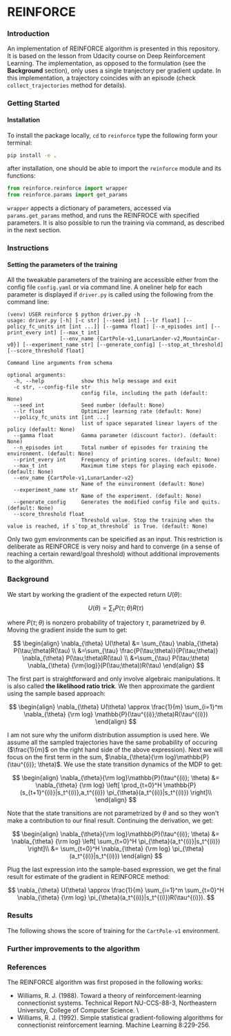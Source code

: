 # REINFORCE

### Introduction
An implementation of REINFORCE algorithm is presented in this repository. It is based on the lesson from Udacity course on Deep Reinforcement Learning. The implementation, as opposed to the formulation (see the **Background** section), only uses a single tranjectory per gradient update. In this implementation, a trajectory coincides with an episode (check `collect_trajectories` method for details). 


### Getting Started
#### Installation
To install the package locally, `cd` to `reinforce` type the following form your terminal:
```bash
pip install -e .
```
after installation, one should be able to import the `reinforce` module and its functions:
```python
from reinforce.reinforce import wrapper
from reinforce.params import get_params
```
`wrapper` appects a dictionary of parameters, accessed via `params.get_params` method, and runs the REINFROCE with specified parameters. It is also possible to run the training via command, as described in the next section. 

### Instructions
#### Setting the parameters of the training
All the tweakable parameters of the training are accessible either from the config file `config.yaml` or via command line. A oneliner help for each parameter is displayed if `driver.py` is called using the following from the command line:

```
(venv) USER reinforce $ python driver.py -h
usage: driver.py [-h] [-c str] [--seed int] [--lr float] [--policy_fc_units int [int ...]] [--gamma float] [--n_episodes int] [--print_every int] [--max_t int]
                 [--env_name {CartPole-v1,LunarLander-v2,MountainCar-v0}] [--experiment_name str] [--generate_config] [--stop_at_threshold] [--score_threshold float]

Command line arguments from schema

optional arguments:
  -h, --help            show this help message and exit
  -c str, --config-file str
                        config file, including the path (default: None)
  --seed int            Seed number (default: None)
  --lr float            Optimizer learning rate (default: None)
  --policy_fc_units int [int ...]
                        list of space separated linear layers of the policy (default: None)
  --gamma float         Gamma parameter (discount factor). (default: None)
  --n_episodes int      Total number of episodes for training the environment. (default: None)
  --print_every int     Frequency of printing scores. (default: None)
  --max_t int           Maximum time steps for playing each episode. (default: None)
  --env_name {CartPole-v1,LunarLander-v2}
                        Name of the einvironment (default: None)
  --experiment_name str
                        Name of the experiment. (default: None)
  --generate_config     Generates the modified config file and quits. (default: None)
  --score_threshold float
                        Threshold value. Stop the training when the value is reached, if s`top_at_threshold` is True. (default: None)
```

Only two gym environments can be speicified as an input. This restriction is deliberate as REINFORCE is very noisy and hard to converge (in a sense of reaching a certain reward/goal threshold) without additional improvements to the algorithm.
### Background
We start by working the gradient of the expected return $U(\theta)$:

$$
U(\theta) = \sum_{\tau}P(\tau;\theta)R(\tau)
$$

where $P(\tau;\theta)$ is nonzero probability of trajectory $\tau$, parametrized by $\theta$. Moving the gradient inside the sum to get:

$$
\begin{align}
\nabla_{\theta} U(\theta) &= \sum_{\tau} \nabla_{\theta} P(\tau;\theta)R(\tau) \\
&=\sum_{\tau} \frac{P(\tau;\theta)}{P(\tau;\theta)} \nabla_{\theta} P(\tau;\theta)R(\tau) \\
&=\sum_{\tau} P(\tau;\theta) \nabla_{\theta} {\rm{log}}(P(\tau;\theta))R(\tau)
\end{align}
$$

The first part is straightforward and only involve algebraic manipulations. It is also called **the likelihood ratio trick**. We then approximate the gardient using the sample based approach:

$$
\begin{align}
\nabla_{\theta} U(\theta) \approx \frac{1}{m} \sum_{i=1}^m \nabla_{\theta} {\rm log} \mathbb{P}(\tau^{(i)};\theta)R(\tau^{(i)})
\end{align}
$$

I am not sure why the uniform distribution assumption is used here. We assume all the sampled trajectories have the same probability of occuring ($\frac{1}{m}$ on the right hand side of the above expression). Next we will focus on the first term in the sum, $\nabla_{\theta}{\rm log}\mathbb{P}(\tau^{(i)}; \theta)$. We use the state transition dynamics of the MDP to get:

$$
\begin{align}
\nabla_{\theta}{\rm log}\mathbb{P}(\tau^{(i)}; \theta) &= \nabla_{\theta} {\rm log} \left[
    \prod_{t=0}^H \mathbb{P}(s_{t+1}^{(i)}|s_t^{(i)},a_t^{(i)}) \pi_{\theta}(a_t^{(i)}|s_t^{(i)})
\right]\\
\end{align}
$$

Note that the state transitions are not parametrized by $\theta$ and so they won't make a contribution to our final result. Continuing the derivation, we get:

$$
\begin{align}
\nabla_{\theta}{\rm log}\mathbb{P}(\tau^{(i)}; \theta) &= \nabla_{\theta} {\rm log} \left[
    \sum_{t=0}^H \pi_{\theta}(a_t^{(i)}|s_t^{(i)})
\right]\\
&= \sum_{t=0}^H \nabla_{\theta} {\rm log} \pi_{\theta}(a_t^{(i)}|s_t^{(i)})
\end{align}
$$

Plug the last expression into the sample-based expression, we get the final result for estimate of the gradient in REINFORCE method:

$$
\nabla_{\theta} U(\theta) \approx \frac{1}{m} \sum_{i=1}^m \sum_{t=0}^H \nabla_{\theta} {\rm log} \pi_{\theta}(a_t^{(i)}|s_t^{(i)})R(\tau^{(i)}).
$$

### Results
The following shows the score of training for the `CartPole-v1` environment. 

### Further improvements to the algorithm

### References
The REINFORCE algorithm was first proposed in the following works:
- Williams, R. J. (1988). Toward a theory of reinforcement-learning connectionist systems.
Technical Report NU-CCS-88-3, Northeastern University, College of Computer Science. \
- Williams, R. J. (1992). Simple statistical gradient-following algorithms for connectionist
reinforcement learning. Machine Learning 8:229-256. 
